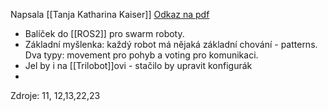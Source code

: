 Napsala [[Tanja Katharina Kaiser]]
[Odkaz na pdf](http://heikohamann.de/pub/kaiserICRA2022.pdf)


* Balíček do [[ROS2]] pro swarm roboty.
* Základní myšlenka:  každý robot má nějaká základní chování - patterns. Dva typy: movement pro pohyb a voting pro komunikaci. 
* Jel by i na [[Trilobot]]ovi - stačilo by upravit konfigurák
* 

Zdroje:
11, 12,13,22,23 